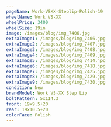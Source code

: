 ```yaml
---
pageName: Work-VSXX-Steplip-Polish-19
wheelName: Work VS-XX
wheelPrice: 3400
wheelSize: 19in
image: /images/blog/img_7406.jpg
extraImage1: /images/blog/img_7406.jpg
extraImage2: /images/blog/img_7407.jpg
extraImage3: /images/blog/img_7408.jpg
extraImage4: /images/blog/img_7409.jpg
extraImage5: /images/blog/img_7414.jpg
extraImage6: /images/blog/img_7418.jpg
extraImage7: /images/blog/img_7425.jpg
extraImage8: /images/blog/img_7429.jpg
extraImage9: /images/blog/img_7430.jpg
condition: New
brandModel: Work VS-XX Step Lip
boltPattern: 5x114.3
front: 19x9.5+20
rear: 19x10.5+20
colorFace: Polish
---
```

